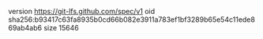 version https://git-lfs.github.com/spec/v1
oid sha256:b93417c63fa8935b0cd66b082e3911a783ef1bf3289b65e54c11ede869ab4ab6
size 15646
